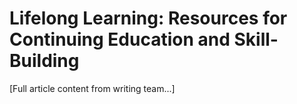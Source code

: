 # Lifelong Learning: Resources for Continuing Education and Skill-Building

[Full article content from writing team...]